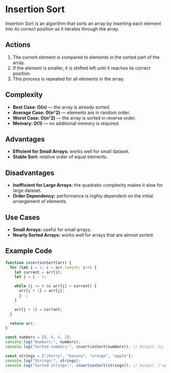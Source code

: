 # Insertion Sort

Insertion Sort is an algorithm that sorts an array by inserting each element into its correct position as it iterates through the array.

## Actions

1. The current element is compared to elements in the sorted part of the array.
2. If the element is smaller, it is shifted left until it reaches its correct position.
3. This process is repeated for all elements in the array.

## Complexity

- **Best Case: Ω(n)** — the array is already sorted.
- **Average Case: Θ(n^2)** — elements are in random order.
- **Worst Case: O(n^2)** — the array is sorted in reverse order.
- **Memory: O(1)** — no additional memory is required.

## Advantages

- **Efficient for Small Arrays:** works well for small dataset.
- **Stable Sort:** relative order of equal elements.

## Disadvantages

- **Inefficient for Large Arrays:** the quadratic complexity makes it slow for large dataset.
- **Order Dependency:** performance is highly dependent on the initial arrangement of elements.

## Use Cases

- **Small Arrays:** useful for small arrays.
- **Nearly Sorted Arrays:** works well for arrays that are almost sorted.

## Example Code

```js
function insertionSort(arr) {
  for (let i = 1; i < arr.length; i++) {
    let current = arr[i];
    let j = i - 1;

    while (j >= 0 && arr[j] > current) {
      arr[j + 1] = arr[j];
      j--;
    }

    arr[j + 1] = current;
  }

  return arr;
}

const numbers = [8, 6, 4, 2];
console.log("Numbers:", numbers);
console.log("Sorted numbers:", insertionSort(numbers)); // Output: [2, 4, 6, 8]

const strings = ["cherry", "banana", "orange", "apple"];
console.log("Strings:", strings);
console.log("Sorted strings:", insertionSort(strings)); // Output: ["apple", "orange", "banana", "cherry"]
```

